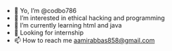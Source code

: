 - 👋 Yo, I’m @codbo786
- 👀 I’m interested in ethical hacking and programming
- 🌱 I’m currently learning html and java
- 💞️ Looking for internship
- 📫 How to reach me aamirabbas858@gmail.com

<!---
codbo786/codbo786 is a ✨ special ✨ repository because its `README.md` (this file) appears on your GitHub profile.
You can click the Preview link to take a look at your changes.
--->
